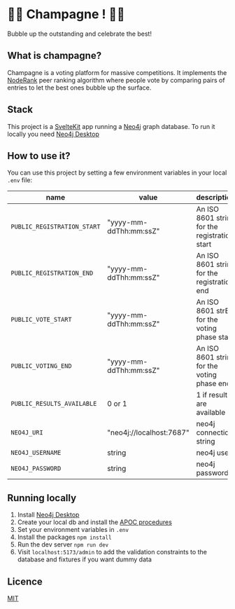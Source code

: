 # 🥂🍾 Champagne ! 🍾🥂

Bubble up the outstanding and celebrate the best!

## What is champagne?

Champagne is a voting platform for massive competitions. It implements the [NodeRank](https://github.com/fcrozatier/NodeRank) peer ranking algorithm where people vote by comparing pairs of entries to let the best ones bubble up the surface.

## Stack

This project is a [SvelteKit](https://kit.svelte.dev/) app running a [Neo4j](https://neo4j.com/) graph database. To run it locally you need [Neo4j Desktop](https://neo4j.com/developer/neo4j-desktop/?ref=product)

## How to use it?

You can use this project by setting a few environment variables in your local `.env` file:

| name                        | value                    | description                                   |
| --------------------------- | ------------------------ | --------------------------------------------- |
| `PUBLIC_REGISTRATION_START` | "yyyy-mm-ddThh:mm:ssZ"   | An ISO 8601 string for the registration start |
| `PUBLIC_REGISTRATION_END`   | "yyyy-mm-ddThh:mm:ssZ"   | An ISO 8601 string for the registration end   |
| `PUBLIC_VOTE_START`         | "yyyy-mm-ddThh:mm:ssZ"   | An ISO 8601 strE for the voting phase start   |
| `PUBLIC_VOTING_END`         | "yyyy-mm-ddThh:mm:ssZ"   | An ISO 8601 string for the voting phase end   |
| `PUBLIC_RESULTS_AVAILABLE`  | 0 or 1                   | 1 if results are available                    |
| `NEO4J_URI`                 | "neo4j://localhost:7687" | neo4j connection string                       |
| `NEO4J_USERNAME`            | string                   | neo4j user                                    |
| `NEO4J_PASSWORD`            | string                   | neo4j password                                |

## Running locally

1. Install [Neo4j Desktop](https://neo4j.com/developer/neo4j-desktop/?ref=product)
1. Create your local db and install the [APOC procedures](https://neo4j.com/docs/apoc/5/installation/#apoc)
1. Set your environment variables in `.env`
1. Install the packages `npm install`
1. Run the dev server `npm run dev`
1. Visit `localhost:5173/admin` to add the validation constraints to the database and fixtures if you want dummy data


## Licence

[MIT](/LICENCE)
